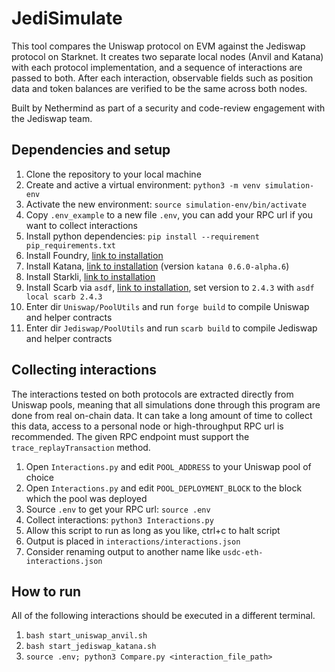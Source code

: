 # JediSimulate

This tool compares the Uniswap protocol on EVM against the Jediswap protocol on Starknet. It creates two separate local nodes (Anvil and Katana) with each protocol implementation, and a sequence of interactions are passed to both. After each interaction, observable fields such as position data and token balances are verified to be the same across both nodes. 

Built by Nethermind as part of a security and code-review engagement with the Jediswap team. 

## Dependencies and setup

1. Clone the repository to your local machine
1. Create and active a virtual environment: `python3 -m venv simulation-env`
1. Activate the new environment: `source simulation-env/bin/activate`
1. Copy `.env_example` to a new file `.env`, you can add your RPC url if you want to collect interactions
1. Install python dependencies: `pip install --requirement pip_requirements.txt`
1. Install Foundry, [link to installation](https://github.com/foundry-rs/)
1. Install Katana, [link to installation](https://book.starknet.io/ch02-05-katana.html#getting-started-with-katana) (version `katana 0.6.0-alpha.6`)
1. Install Starkli, [link to installation](https://github.com/xJonathanLEI/starkli)
1. Install Scarb via `asdf`, [link to installation](https://docs.swmansion.com/scarb/download.html#install-via-asdf), set version to `2.4.3` with `asdf local scarb 2.4.3`
1. Enter dir `Uniswap/PoolUtils` and run `forge build` to compile Uniswap and helper contracts
1. Enter dir `Jediswap/PoolUtils` and run `scarb build` to compile Jediswap and helper contracts

## Collecting interactions

The interactions tested on both protocols are extracted directly from Uniswap pools, meaning that all simulations done through this program are done from real on-chain data. It can take a long amount of time to collect this data, access to a personal node or high-throughput RPC url is recommended. The given RPC endpoint must support the `trace_replayTransaction` method.

1. Open `Interactions.py` and edit `POOL_ADDRESS` to your Uniswap pool of choice
1. Open `Interactions.py` and edit `POOL_DEPLOYMENT_BLOCK` to the block which the pool was deployed
1. Source `.env` to get your RPC url: `source .env`
1. Collect interactions: `python3 Interactions.py`
1. Allow this script to run as long as you like, ctrl+c to halt script
1. Output is placed in `interactions/interactions.json`
1. Consider renaming output to another name like `usdc-eth-interactions.json`

## How to run

All of the following interactions should be executed in a different terminal.

1. `bash start_uniswap_anvil.sh`
1. `bash start_jediswap_katana.sh`
1. `source .env; python3 Compare.py <interaction_file_path>`
